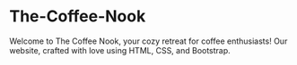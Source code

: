# The-Coffee-Nook
Welcome to The Coffee Nook, your cozy retreat for coffee enthusiasts! Our website, crafted with love using HTML, CSS, and Bootstrap.
